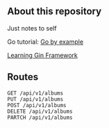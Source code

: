 ## About this repository

Just notes to self

Go tutorial: [Go by example](https://gobyexample.com)

[Learning Gin Framework](gin-tutorial)

## Routes

```code
GET /api/v1/albums
PUT /api/v1/albums
POST /api/v1/albums
DELETE /api/v1/albums
PARTCH /api/v1/albums
```
